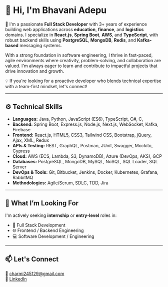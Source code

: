 # 👋 Hi, I'm Bhavani Adepu

🚀 I'm a passionate **Full Stack Developer** with 3+ years of experience building web applications across **education**, **finance**, and **logistics** domains. I specialize in **React.js**, **Spring Boot**, **AWS**, and **TypeScript**, with robust backend skills using **PostgreSQL**, **MongoDB**, **Redis**, and **Kafka-based** messaging systems.

With a strong foundation in software engineering, I thrive in fast-paced, agile environments where creativity, problem-solving, and collaboration are valued. I'm always eager to learn and contribute to impactful projects that drive innovation and growth.

💡 If you're looking for a proactive developer who blends technical expertise with a team-first mindset, let's connect!

---

## ⚙️ Technical Skills

- **Languages:**  Java, Python, JavaScript (ES6), TypeScript, C#, C,   
- **Backend:**  Spring Boot, Express.js, Node.js, Next.js, WebSocket, Kafka, Firebase 
- **Frontend:**  React.js, HTML5, CSS3, Tailwind CSS, Bootstrap, jQuery, Ajax, XML, Redux  
- **APIs & Testing:**  REST, GraphQL, Postman, JUnit, Swagger, Mockito, Cypress  
- **Cloud:**  AWS (ECS, Lambda, S3, DynamoDB), Azure (DevOps, AKS), GCP  
- **Databases:**  PostgreSQL, MongoDB, MySQL, NoSQL, SQL Loader, SQL Server  
- **DevOps & Tools:**  Git, Bitbucket, Jenkins, Docker, Kubernetes, Grafana, RabbitMQ  
- **Methodologies:**  Agile/Scrum, SDLC, TDD, Jira

---

## 💼 What I’m Looking For

I'm actively seeking **internship** or **entry-level** roles in:

- 🔧 Full Stack Development  
- 🌐 Frontend / Backend Engineering  
- 💻 Software Development / Engineering

---

## 📫 Let's Connect

📧 [charmi245129@gmail.com](mailto:charmi245129@gmail.com)  
🔗 [LinkedIn](https://www.linkedin.com/in/bhavani-adepu/)

